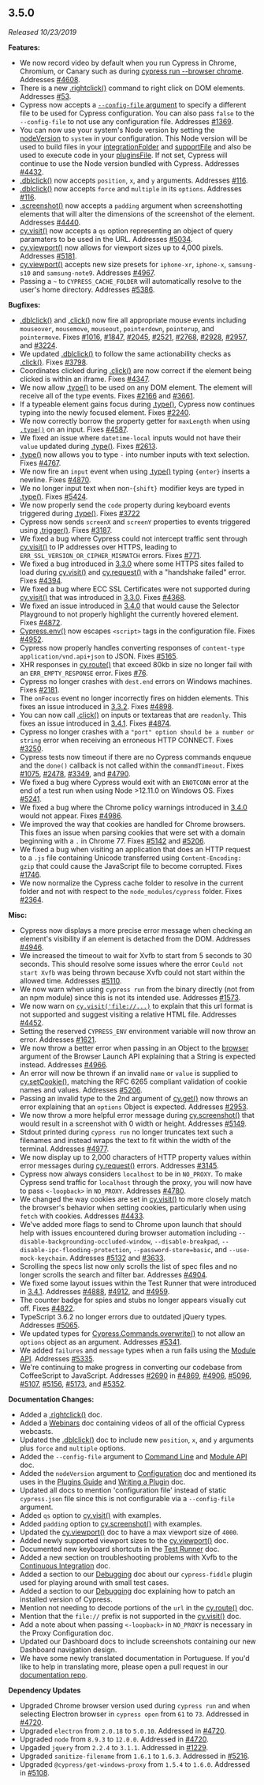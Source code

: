 ## 3.5.0

_Released 10/23/2019_

**Features:**

- We now record video by default when you run Cypress in Chrome, Chromium, or
  Canary such as during
  [cypress run --browser chrome](/guides/guides/command-line#cypress-run-browser-lt-browser-name-or-path-gt).
  Addresses [#4608](https://github.com/cypress-io/cypress/issues/4608).
- There is a new [.rightclick()](/api/commands/rightclick) command to right
  click on DOM elements. Addresses
  [#53](https://github.com/cypress-io/cypress/issues/53).
- Cypress now accepts a
  [`--config-file` argument](/guides/guides/command-line#cypress-run-config-file-lt-config-file-gt)
  to specify a different file to be used for Cypress configuration. You can also
  pass `false` to the `--config-file` to not use any configuration file.
  Addresses [#1369](https://github.com/cypress-io/cypress/issues/1369).
- You can now use your system's Node version by setting the
  [nodeVersion](/guides/references/configuration#Node-version) to `system` in
  your configuration. This Node version will be used to build files in your
  [integrationFolder](/guides/references/configuration#Folders-Files) and
  [supportFile](/guides/references/configuration#Folders-Files) and also be used
  to execute code in your
  [pluginsFile](/guides/references/configuration#Folders-Files). If not set,
  Cypress will continue to use the Node version bundled with Cypress. Addresses
  [#4432](https://github.com/cypress-io/cypress/issues/4432).
- [.dblclick()](/api/commands/dblclick) now accepts `position`, `x`, and `y`
  arguments. Addresses [#116](https://github.com/cypress-io/cypress/issues/116).
- [.dblclick()](/api/commands/dblclick) now accepts `force` and `multiple` in
  its `options`. Addresses
  [#116](https://github.com/cypress-io/cypress/issues/116).
- [.screenshot()](/api/commands/screenshot) now accepts a `padding` argument
  when screenshotting elements that will alter the dimensions of the screenshot
  of the element. Addresses
  [#4440](https://github.com/cypress-io/cypress/issues/4440).
- [cy.visit()](/api/commands/visit) now accepts a `qs` option representing an
  object of query paramaters to be used in the URL. Addresses
  [#5034](https://github.com/cypress-io/cypress/issues/5034).
- [cy.viewport()](/api/commands/viewport) now allows for viewport sizes up to
  4,000 pixels. Addresses
  [#5181](https://github.com/cypress-io/cypress/issues/5181).
- [cy.viewport()](/api/commands/viewport) accepts new size presets for
  `iphone-xr`, `iphone-x`, `samsung-s10` and `samsung-note9`. Addresses
  [#4967](https://github.com/cypress-io/cypress/issues/4967).
- Passing a `~` to `CYPRESS_CACHE_FOLDER` will automatically resolve to the
  user's home directory. Addresses
  [#5386](https://github.com/cypress-io/cypress/issues/5386).

**Bugfixes:**

- [.dblclick()](/api/commands/dblclick) and [.click()](/api/commands/click) now
  fire all appropriate mouse events including `mouseover`, `mousemove`,
  `mouseout`, `pointerdown`, `pointerup`, and `pointermove`. Fixes
  [#1016](https://github.com/cypress-io/cypress/issues/1016),
  [#1847](https://github.com/cypress-io/cypress/issues/1847),
  [#2045](https://github.com/cypress-io/cypress/issues/2045),
  [#2521](https://github.com/cypress-io/cypress/issues/2521),
  [#2768](https://github.com/cypress-io/cypress/issues/2768),
  [#2928](https://github.com/cypress-io/cypress/issues/2928),
  [#2957](https://github.com/cypress-io/cypress/issues/2957), and
  [#3224](https://github.com/cypress-io/cypress/issues/3224).
- We updated [.dblclick()](/api/commands/dblclick) to follow the same
  actionability checks as [.click()](/api/commands/click). Fixes
  [#3798](https://github.com/cypress-io/cypress/issues/3798).
- Coordinates clicked during [.click()](/api/commands/click) are now correct if
  the element being clicked is within an iframe. Fixes
  [#4347](https://github.com/cypress-io/cypress/issues/4347).
- We now allow [.type()](/api/commands/type) to be used on any DOM element. The
  element will receive all of the type events. Fixes
  [#2166](https://github.com/cypress-io/cypress/issues/2166) and
  [#3661](https://github.com/cypress-io/cypress/issues/3661).
- If a typeable element gains focus during [.type()](/api/commands/type),
  Cypress now continues typing into the newly focused element. Fixes
  [#2240](https://github.com/cypress-io/cypress/issues/2240).
- We now correctly borrow the property getter for `maxLength` when using
  [`.type()`](/api/commands/type) on an input. Fixes
  [#4587](https://github.com/cypress-io/cypress/issues/4587).
- We fixed an issue where `datetime-local` inputs would not have their `value`
  updated during [.type()](/api/commands/type). Fixes
  [#2613](https://github.com/cypress-io/cypress/issues/2613).
- [.type()](/api/commands/type) now allows you to type `-` into number inputs
  with text selection. Fixes
  [#4767](https://github.com/cypress-io/cypress/issues/4767).
- We now fire an `input` event when using [.type()](/api/commands/type) typing
  `{enter}` inserts a newline. Fixes
  [#4870](https://github.com/cypress-io/cypress/issues/4870).
- We no longer input text when non-`{shift}` modifier keys are typed in
  [.type()](/api/commands/type). Fixes
  [#5424](https://github.com/cypress-io/cypress/issues/5424).
- We now properly send the `code` property during keyboard events triggered
  during [.type()](/api/commands/type). Fixes
  [#3722](https://github.com/cypress-io/cypress/issues/3722)
- Cypress now sends `screenX` and `screenY` properties to events triggered using
  [.trigger()](/api/commands/trigger). Fixes
  [#3187](https://github.com/cypress-io/cypress/issues/3187).
- We fixed a bug where Cypress could not intercept traffic sent through
  [cy.visit()](/api/commands/visit) to IP addresses over HTTPS, leading to
  `ERR_SSL_VERSION_OR_CIPHER_MISMATCH` errors. Fixes
  [#771](https://github.com/cypress-io/cypress/issues/771).
- We fixed a bug introduced in [3.3.0](/guides/references/changelog#3-3-0) where
  some HTTPS sites failed to load during [cy.visit()](/api/commands/visit) and
  [cy.request()](/api/commands/request) with a "handshake failed" error. Fixes
  [#4394](https://github.com/cypress-io/cypress/issues/4394).
- We fixed a bug where ECC SSL Certificates were not supported during
  [cy.visit()](/api/commands/visit) that was introduced in
  [3.3.0](/guides/references/changelog#3-3-0). Fixes
  [#4368](https://github.com/cypress-io/cypress/issues/4368).
- We fixed an issue introduced in [3.4.0](/guides/references/changelog#3-4-0)
  that would cause the Selector Playground to not properly highlight the
  currently hovered element. Fixes
  [#4872](https://github.com/cypress-io/cypress/issues/4872).
- [Cypress.env()](/api/cypress-api/env) now escapes `<script>` tags in the
  configuration file. Fixes
  [#4952](https://github.com/cypress-io/cypress/issues/4952).
- Cypress now properly handles converting responses of `content-type`
  `application/vnd.api+json` to JSON. Fixes
  [#5165](https://github.com/cypress-io/cypress/issues/5165).
- XHR responses in [cy.route()](/api/commands/route) that exceed 80kb in size no
  longer fail with an `ERR_EMPTY_RESPONSE` error. Fixes
  [#76](https://github.com/cypress-io/cypress/issues/76).
- Cypress no longer crashes with `dest.end` errors on Windows machines. Fixes
  [#2181](https://github.com/cypress-io/cypress/issues/2181).
- The `onFocus` event no longer incorrectly fires on hidden elements. This fixes
  an issue introduced in [3.3.2](/guides/references/changelog#3-3-2). Fixes
  [#4898](https://github.com/cypress-io/cypress/issues/4898).
- You can now call [.click()](/api/commands/click) on inputs or textareas that
  are `readonly`. This fixes an issue introduced in
  [3.4.1](/guides/references/changelog#3-4-1). Fixes
  [#4874](https://github.com/cypress-io/cypress/issues/4874).
- Cypress no longer crashes with a `"port" option should be a number or string`
  error when receiving an erroneous HTTP CONNECT. Fixes
  [#3250](https://github.com/cypress-io/cypress/issues/3250).
- Cypress tests now timeout if there are no Cypress commands enqueue and the
  `done()` callback is not called within the `commandTimeout`. Fixes
  [#1075](https://github.com/cypress-io/cypress/issues/1075),
  [#2478](https://github.com/cypress-io/cypress/issues/2478),
  [#3349](https://github.com/cypress-io/cypress/issues/3349), and
  [#4790](https://github.com/cypress-io/cypress/issues/4790).
- We fixed a bug where Cypress would exit with an `ENOTCONN` error at the end of
  a test run when using Node >12.11.0 on Windows OS. Fixes
  [#5241](https://github.com/cypress-io/cypress/issues/5241).
- We fixed a bug where the Chrome policy warnings introduced in
  [3.4.0](/guides/references/changelog#3-4-0) would not appear. Fixes
  [#4986](https://github.com/cypress-io/cypress/issues/4986).
- We improved the way that cookies are handled for Chrome browsers. This fixes
  an issue when parsing cookies that were set with a domain beginning with a `.`
  in Chrome 77. Fixes [#5142](https://github.com/cypress-io/cypress/issues/5142)
  and [#5206](https://github.com/cypress-io/cypress/issues/5206).
- We fixed a bug when visiting an application that does an HTTP request to a
  `.js` file containing Unicode transferred using `Content-Encoding: gzip` that
  could cause the JavaScript file to become corrupted. Fixes
  [#1746](https://github.com/cypress-io/cypress/issues/1746).
- We now normalize the Cypress cache folder to resolve in the current folder and
  not with respect to the `node_modules/cypress` folder. Fixes
  [#2364](https://github.com/cypress-io/cypress/issues/2364).

**Misc:**

- Cypress now displays a more precise error message when checking an element's
  visibility if an element is detached from the DOM. Addresses
  [#4946](https://github.com/cypress-io/cypress/issues/4946).
- We increased the timeout to wait for Xvfb to start from 5 seconds to 30
  seconds. This should resolve some issues where the error
  `Could not start Xvfb` was being thrown because Xvfb could not start within
  the allowed time. Addresses
  [#5110](https://github.com/cypress-io/cypress/issues/5110).
- We now warn when using `cypress run` from the binary directly (not from an npm
  module) since this is not its intended use. Addresses
  [#1573](https://github.com/cypress-io/cypress/issues/1573).
- We now warn on [`cy.visit('file://...)`](/api/commands/visit) to explain that
  this url format is not supported and suggest visiting a relative HTML file.
  Addresses [#4452](https://github.com/cypress-io/cypress/issues/4452).
- Setting the reserved `CYPRESS_ENV` environment variable will now throw an
  error. Addresses [#1621](https://github.com/cypress-io/cypress/issues/1621).
- We now throw a better error when passing in an Object to the
  [browser](/api/plugins/browser-launch-api) argument of the Browser Launch API
  explaining that a String is expected instead. Addresses
  [#4966](https://github.com/cypress-io/cypress/issues/4966).
- An error will now be thrown if an invalid `name` or `value` is supplied to
  [cy.setCookie()](/api/commands/setcookie), matching the RFC 6265 compliant
  validation of cookie names and values. Addresses
  [#5206](https://github.com/cypress-io/cypress/issues/5206).
- Passing an invalid type to the 2nd argument of [cy.get()](/api/commands/get)
  now throws an error explaining that an `options` Object is expected. Addresses
  [#2953](https://github.com/cypress-io/cypress/issues/2953).
- We now throw a more helpful error message during
  [cy.screenshot()](/api/commands/screenshot) that would result in a screenshot
  with 0 width or height. Addresses
  [#5149](https://github.com/cypress-io/cypress/issues/5149).
- Stdout printed during `cypress run` no longer truncates text such a filenames
  and instead wraps the text to fit within the width of the terminal. Addresses
  [#4977](https://github.com/cypress-io/cypress/issues/4977).
- We now display up to 2,000 characters of HTTP property values within error
  messages during [cy.request()](/api/commands/request) errors. Addresses
  [#3145](https://github.com/cypress-io/cypress/issues/3145).
- Cypress now always considers `localhost` to be in `NO_PROXY`. To make Cypress
  send traffic for `localhost` through the proxy, you will now have to pass
  `<-loopback>` in `NO_PROXY`. Addresses
  [#4780](https://github.com/cypress-io/cypress/issues/4780).
- We changed the way cookies are set in [cy.visit()](/api/commands/visit) to
  more closely match the browser's behavior when setting cookies, particularly
  when using `fetch` with cookies. Addresses
  [#4433](https://github.com/cypress-io/cypress/issues/4433).
- We've added more flags to send to Chrome upon launch that should help with
  issues encountered during browser automation including
  `--disable-backgrounding-occluded-window`, `--disable-breakpad`,
  `--disable-ipc-flooding-protection`, `--password-store=basic`, and
  `--use-mock-keychain`. Addresses
  [#5132](https://github.com/cypress-io/cypress/issues/5132) and
  [#3633](https://github.com/cypress-io/cypress/issues/3633).
- Scrolling the specs list now only scrolls the list of spec files and no longer
  scrolls the search and filter bar. Addresses
  [#4904](https://github.com/cypress-io/cypress/issues/4904).
- We fixed some layout issues within the Test Runner that were introduced in
  [3.4.1](/guides/references/changelog#3-4-1). Addresses
  [#4888](https://github.com/cypress-io/cypress/issues/4888),
  [#4912](https://github.com/cypress-io/cypress/issues/4912), and
  [#4959](https://github.com/cypress-io/cypress/issues/4959).
- The counter badge for spies and stubs no longer appears visually cut off.
  Fixes [#4822](https://github.com/cypress-io/cypress/issues/4822).
- TypeScript 3.6.2 no longer errors due to outdated jQuery types. Addresses
  [#5065](https://github.com/cypress-io/cypress/issues/5065).
- We updated types for
  [Cypress.Commands.overwrite()](/api/cypress-api/custom-commands) to not allow
  an `options` object as an argument. Addresses
  [#5341](https://github.com/cypress-io/cypress/issues/5341).
- We added `failures` and `message` types when a run fails using the
  [Module API](/guides/guides/module-api). Addresses
  [#5335](https://github.com/cypress-io/cypress/issues/5335).
- We're continuing to make progress in converting our codebase from CoffeeScript
  to JavaScript. Addresses
  [#2690](https://github.com/cypress-io/cypress/issues/2690) in
  [#4869](https://github.com/cypress-io/cypress/pull/4869),
  [#4906](https://github.com/cypress-io/cypress/pull/4906),
  [#5096](https://github.com/cypress-io/cypress/pull/5096),
  [#5107](https://github.com/cypress-io/cypress/pull/5107),
  [#5156](https://github.com/cypress-io/cypress/pull/5156),
  [#5173](https://github.com/cypress-io/cypress/pull/5173), and
  [#5352](https://github.com/cypress-io/cypress/pull/5352).

**Documentation Changes:**

- Added a [.rightclick()](/api/commands/rightclick) doc.
- Added a [Webinars](/examples/media/webinars-media) doc containing videos of
  all of the official Cypress webcasts.
- Updated the [.dblclick()](/api/commands/dblclick) doc to include new
  `position`, `x`, and `y` arguments plus `force` and `multiple` options.
- Added the `--config-file` argument to
  [Command Line](/guides/guides/command-line) and
  [Module API](/guides/guides/module-api) doc.
- Added the `nodeVersion` argument to
  [Configuration](/guides/references/configuration) doc and mentioned its uses
  in the [Plugins Guide](/guides/tooling/plugins-guide) and
  [Writing a Plugin](/api/plugins/writing-a-plugin) doc.
- Updated all docs to mention 'configuration file' instead of static
  `cypress.json` file since this is not configurable via a `--config-file`
  argument.
- Added `qs` option to [cy.visit()](/api/commands/visit#Arguments) with
  examples.
- Added `padding` option to [cy.screenshot()](/api/commands/screenshot) with
  examples.
- Updated the [cy.viewport()](/api/commands/viewport) doc to have a max viewport
  size of `4000`.
- Added newly supported viewport sizes to the
  [cy.viewport()](/api/commands/viewport) doc.
- Documented new keyboard shortcuts in the
  [Test Runner](/guides/core-concepts/test-runner) doc.
- Added a new section on troubleshooting problems with Xvfb to the
  [Continuous Integration](/guides/continuous-integration/introduction#Xvfb)
  doc.
- Added a section to our [Debugging](/guides/guides/debugging#Cypress-fiddle)
  doc about our `cypress-fiddle` plugin used for playing around with small test
  cases.
- Added a section to our [Debugging](/guides/guides/debugging#Patch-Cypress) doc
  explaining how to patch an installed version of Cypress.
- Mention not needing to decode portions of the `url` in the
  [cy.route()](/api/commands/route) doc.
- Mention that the `file://` prefix is not supported in the
  [cy.visit()](/api/commands/visit) doc.
- Add a note about when passing `<-loopback>` in `NO_PROXY` is necessary in the
  Proxy Configuration doc.
- Updated our Dashboard docs to include screenshots containing our new Dashboard
  navigation design.
- We have some newly translated documentation in Portuguese. If you'd like to
  help in translating more, please open a pull request in our
  [documentation repo](https://github.com/cypress-io/cypress-documentation).

**Dependency Updates**

- Upgraded Chrome browser version used during `cypress run` and when selecting
  Electron browser in `cypress open` from `61` to `73`. Addressed in
  [#4720](https://github.com/cypress-io/cypress/pull/4720).
- Upgraded `electron` from `2.0.18` to `5.0.10`. Addressed in
  [#4720](https://github.com/cypress-io/cypress/pull/4720).
- Upgraded `node` from `8.9.3` to `12.0.0`. Addressed in
  [#4720](https://github.com/cypress-io/cypress/pull/4720).
- Upgaded `jquery` from `2.2.4` to `3.1.1`. Addressed in
  [#1229](https://github.com/cypress-io/cypress/pull/1229).
- Upgraded `sanitize-filename` from `1.6.1` to `1.6.3`. Addressed in
  [#5216](https://github.com/cypress-io/cypress/pull/5216).
- Upgraded `@cypress/get-windows-proxy` from `1.5.4` to `1.6.0`. Addressed in
  [#5108](https://github.com/cypress-io/cypress/pull/5108).
